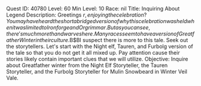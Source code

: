 Quest ID: 40780
Level: 60
Min Level: 10
Race: nil
Title: Inquiring About Legend
Description: Greetings $r, enjoying the celebration? You may have heard the short abridged version of why this celebration was held when it was limited to Ironforge and Orgrimmar. But as you can see, there's much more than dwarves here. Many races seem to have a version of Greatfather Winter in their culture.$B$BI suspect there is more to this tale. Seek out the storytellers. Let's start with the Night elf, Tauren, and Furbolg version of the tale so that you do not get it all mixed up. Pay attention cause their stories likely contain important clues that we will utilize.
Objective: Inquire about Greatfather winter from the Night Elf Storyteller, the Tauren Storyteller, and the Furbolg Storyteller for Mulin Snowbeard in Winter Veil Vale.
